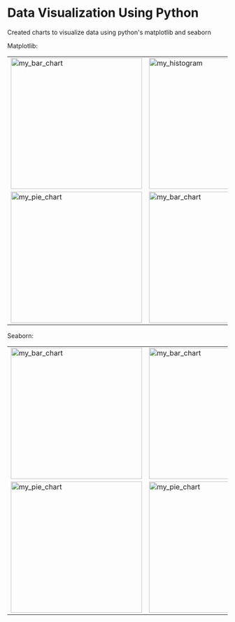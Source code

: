 # Data Visualization Using Python

Created charts to visualize data using python's matplotlib and seaborn

Matplotlib:
<table>
    <tr>
        <td>
            <img src="https://user-images.githubusercontent.com/85636187/202286723-18c285cf-cf19-443b-babd-786aff05c2de.png" alt="my_bar_chart" style="width:300px; height:300px;"/>
        </td>
        <td>
            <img src="https://user-images.githubusercontent.com/85636187/202321905-30e9c803-1cdc-4249-8e9c-fc3307debbfd.png" alt="my_histogram" style="width:300px; height:300px;"/>
        </td>
        <td>
            <img src="https://user-images.githubusercontent.com/85636187/202322261-2362834d-e218-4c59-8954-8fa604e7767e.png" alt="my_stacked_bar" style="width:300px; height:300px;"/>
        </td>
    </tr>
    <tr>
        <td>
            <img src="https://user-images.githubusercontent.com/85636187/202322481-b71f4eb5-a8d7-4e3b-b0b9-c1f27cfcb63e.png" alt="my_pie_chart" style="width:300px; height:300px;"/>
        </td>
        <td>
            <img src="https://user-images.githubusercontent.com/85636187/202322676-618a2962-038d-4eba-a760-8327f45cc384.png" alt="my_bar_chart" style="width:300px; height:300px;"/>
        </td>
        <td>
            <img src="https://user-images.githubusercontent.com/85636187/202322858-606abbae-5ff6-4354-89a8-9b296b0a2271.png" alt="my_bar_chart" style="width:300px; height:300px;"/>
        </td>
    </tr>
</table>

Seaborn:
<table>
    <tr>
        <td>
            <img src="https://user-images.githubusercontent.com/85636187/202325915-0f1bd151-0c7f-470f-9c59-e11da90159bf.png" alt="my_bar_chart" style="width:300px; height:300px;"/>
        </td>
        <td>
            <img src="https://user-images.githubusercontent.com/85636187/208312910-00047e1f-5ba0-42ab-a903-e4c0f4fed10d.png" alt="my_bar_chart" style="width:300px; height:300px;"/>
        </td>
        <td>
            <img src="https://user-images.githubusercontent.com/85636187/208314591-05e91f73-20cb-4bfd-b710-f1228a22c6c4.png" alt="my_bar_chart" style="width:300px; height:300px;"/>
        </td>
    </tr>
    <tr>
        <td>
            <img src="https://user-images.githubusercontent.com/85636187/208317679-1491bb33-107b-4908-bd7f-31f18599e2bc.png" alt="my_pie_chart" style="width:300px; height:300px;"/>
        </td>
        <td>
            <img src="https://user-images.githubusercontent.com/85636187/208318060-e3fd4502-ccf7-4c77-b1ea-d633f136b405.png" alt="my_pie_chart" style="width:300px; height:300px;"/>
        </td>
    </tr>
</table>
